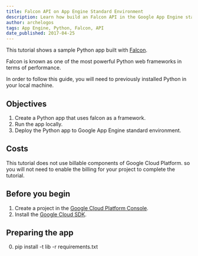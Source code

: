 ```yaml
---
title: Falcon API on App Engine Standard Environment
description: Learn how build an Falcon API in the Google App Engine standard environment.
author: archelogos
tags: App Engine, Python, Falcon, API
date_published: 2017-04-25
---
```

This tutorial shows a sample Python app built with [Falcon][falcon].

Falcon is known as one of the most powerful Python web frameworks in terms of performance.

In order to follow this guide, you will need to previously installed Python in your local machine.

[python]: https://www.python.org/
[falcon]: https://falconframework.org/

## Objectives

1. Create a Python app that uses falcon as a framework.
2. Run the app locally.
3. Deploy the Python app to Google App Engine standard environment.

## Costs

This tutorial does not use billable components of Google Cloud Platform.
so you will not need to enable the billing for your project to complete the tutorial.

## Before you begin

1.  Create a project in the [Google Cloud Platform Console](https://console.cloud.google.com/).
2.  Install the [Google Cloud SDK](https://cloud.google.com/sdk/).

## Preparing the app

0.  pip install -t lib -r requirements.txt

